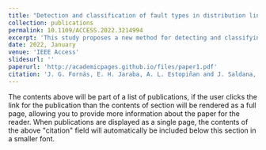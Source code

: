 ```yaml
---
title: "Detection and classification of fault types in distribution lines by applying contrastive learning to GAN encoded time-series of pulse reflectometry signals"
collection: publications
permalink: 10.1109/ACCESS.2022.3214994
excerpt: 'This study proposes a new method for detecting and classifying faults in distribution lines. The physical principle of classification is based on time-domain pulse reflectometry (TDR). These high-frequency pulses are injected into the line, propagate through all of its bifurcations, and are reflected back to the injection point. According to the impedances encountered along the way, these signals carry information regarding the state of the line. In the present work, an initial signal database was obtained using the TDR technique, simulating a real distribution line using (PSCAD™). By transforming these signals into images and reducing their dimensionality, these signals are processed using convolutional neural networks (CNN). In particular, in this study, contrastive learning in Siamese networks was used for the classification of different types of faults (ToF). In addition, to avoid the problem of overfitting owing to the scarcity of examples, generative adversarial neural networks (GAN) have been used to synthesise new examples, enlarging the initial database. The combination of Siamese neural networks and GAN allows the classification of this type of signal using only synthesised examples to train and validate and only the original examples to test the network. This solves the problem of the lack of original examples in this type of signal of natural phenomena which are difficult to obtain and simulate.'
date: 2022, January
venue: 'IEEE Access'
slidesurl: ''
paperurl: 'http://academicpages.github.io/files/paper1.pdf'
citation: 'J. G. Fornás, E. H. Jaraba, A. L. Estopiñan and J. Saldana, "Detection and Classification of Fault Types in Distribution Lines by Applying Contrastive Learning to GAN Encoded Time-Series of Pulse Reflectometry Signals," in IEEE Access, vol. 10, pp. 110521-110536, 2022'
---
```


The contents above will be part of a list of publications, if the user clicks the link for the publication than the contents of section will be rendered as a full page, allowing you to provide more information about the paper for the reader. When publications are displayed as a single page, the contents of the above "citation" field will automatically be included below this section in a smaller font.